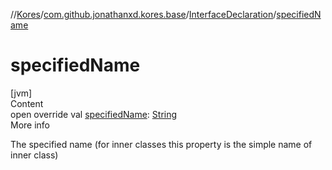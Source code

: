 //[Kores](../../index.md)/[com.github.jonathanxd.kores.base](../index.md)/[InterfaceDeclaration](index.md)/[specifiedName](specified-name.md)



# specifiedName  
[jvm]  
Content  
open override val [specifiedName](specified-name.md): [String](https://kotlinlang.org/api/latest/jvm/stdlib/kotlin/-string/index.html)  
More info  


The specified name (for inner classes this property is the simple name of inner class)

  



